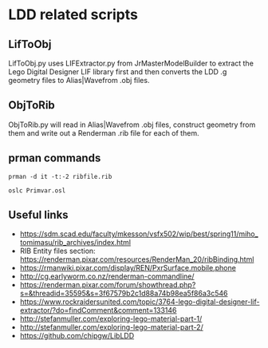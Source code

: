 # LDD related scripts
## LifToObj 
LifToObj.py uses LIFExtractor.py from JrMasterModelBuilder to extract the Lego Digital Designer LIF library first and then converts the LDD .g geometry files to Alias|Wavefrom .obj files.

## ObjToRib
ObjToRib.py will read in Alias|Wavefrom .obj files, construct geometry from them and write out a Renderman .rib file for each of them.

## prman commands
```terminal
prman -d it -t:-2 ribfile.rib

oslc Primvar.osl
```

## Useful links

* https://sdm.scad.edu/faculty/mkesson/vsfx502/wip/best/spring11/miho_tomimasu/rib_archives/index.html
* RIB Entity files section: https://renderman.pixar.com/resources/RenderMan_20/ribBinding.html
* https://rmanwiki.pixar.com/display/REN/PxrSurface.mobile.phone
* http://cg.earlyworm.co.nz/renderman-commandline/
* https://renderman.pixar.com/forum/showthread.php?s=&threadid=35595&s=3f67579b2c1d88a74b98ea5f86a3c546
* https://www.rockraidersunited.com/topic/3764-lego-digital-designer-lif-extractor/?do=findComment&comment=133146
* http://stefanmuller.com/exploring-lego-material-part-1/
* http://stefanmuller.com/exploring-lego-material-part-2/
* https://github.com/chipgw/LibLDD
